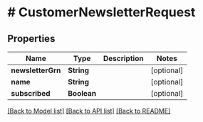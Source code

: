 # # CustomerNewsletterRequest


## Properties 


Name | Type | Description | Notes
------------ | ------------- | ------------- | -------------
**newsletterGrn**| **String** |   | [optional]
**name**| **String** |   | [optional]
**subscribed**| **Boolean** |   | [optional]


[[Back to Model list]](../../README.md#models) [[Back to API list]](../../README.md#endpoints) [[Back to README]](../../README.md)

